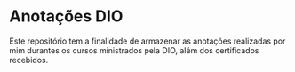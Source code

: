 # Anotações DIO
Este repositório tem a finalidade de armazenar as anotações realizadas por mim durantes os cursos ministrados pela DIO, além dos certificados recebidos.